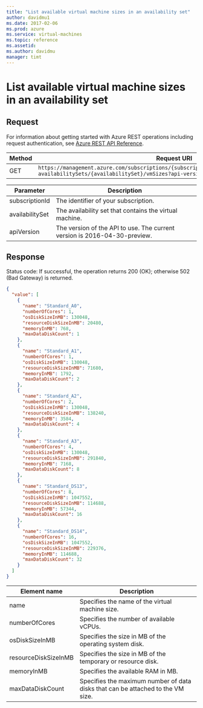 ```yaml
---
title: "List available virtual machine sizes in an availability set"
author: davidmu1
ms.date: 2017-02-06
ms.prod: azure
ms.service: virtual-machines
ms.topic: reference
ms.assetid:
ms.author: davidmu
manager: timt
---
```


# List available virtual machine sizes in an availability set    
    
## Request    

For information about getting started with Azure REST operations including request authentication, see [Azure REST API Reference](../../../index.md). 

| Method | Request URI |    
|--------|-------------|    
| GET | `https://management.azure.com/subscriptions/{subscriptionId}/providers/Microsoft.Compute/ availabilitySets/{availabilitySet}/vmSizes?api-version={apiVersion}` |

| Parameter | Description |
| --------- | ----------- |
| subscriptionId | The identifier of your subscription. |
| availabilitySet | The availability set that contains the virtual machine. |
| apiVersion | The version of the API to use. The current version is 2016-04-30-preview. |   
    
## Response    
 
Status code: If successful, the operation returns 200 (OK); otherwise 502 (Bad Gateway) is returned.    
    
```json
{    
  "value": [    
    {    
      "name": "Standard_A0",    
      "numberOfCores": 1,    
      "osDiskSizeInMB": 130048,    
      "resourceDiskSizeInMB": 20480,    
      "memoryInMB": 768,    
      "maxDataDiskCount": 1    
    },    
    {    
      "name": "Standard_A1",    
      "numberOfCores": 1,    
      "osDiskSizeInMB": 130048,    
      "resourceDiskSizeInMB": 71680,    
      "memoryInMB": 1792,    
      "maxDataDiskCount": 2    
    },    
    {    
      "name": "Standard_A2",    
      "numberOfCores": 2,    
      "osDiskSizeInMB": 130048,    
      "resourceDiskSizeInMB": 138240,    
      "memoryInMB": 3584,    
      "maxDataDiskCount": 4    
    },    
    {    
      "name": "Standard_A3",    
      "numberOfCores": 4,    
      "osDiskSizeInMB": 130048,    
      "resourceDiskSizeInMB": 291840,    
      "memoryInMB": 7168,    
      "maxDataDiskCount": 8    
    },    
    {    
      "name": "Standard_DS13",    
      "numberOfCores": 8,    
      "osDiskSizeInMB": 1047552,    
      "resourceDiskSizeInMB": 114688,    
      "memoryInMB": 57344,    
      "maxDataDiskCount": 16    
    },    
    {    
      "name": "Standard_DS14",    
      "numberOfCores": 16,    
      "osDiskSizeInMB": 1047552,    
      "resourceDiskSizeInMB": 229376,    
      "memoryInMB": 114688,    
      "maxDataDiskCount": 32    
    }    
  ]    
}    
```    
    
| Element name | Description |    
|--------------|-------------|    
| name | Specifies the name of the virtual machine size. |    
| numberOfCores | Specifies the number of available vCPUs. |
| osDiskSizeInMB | Specifies the size in MB of the operating system disk. |    
| resourceDiskSizeInMB | Specifies the size in MB of the temporary or resource disk. |    
| memoryInMB | Specifies the available RAM in MB. |    
| maxDataDiskCount | Specifies the maximum number of data disks that can be attached to the VM size. |